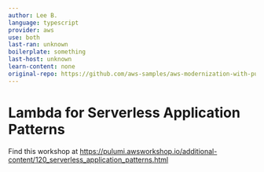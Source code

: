 ```yaml
---
author: Lee B.
language: typescript
provider: aws
use: both
last-ran: unknown
boilerplate: something
last-host: unknown
learn-content: none
original-repo: https://github.com/aws-samples/aws-modernization-with-pulumi/tree/master/content
---
```


# Lambda for Serverless Application Patterns

Find this workshop at https://pulumi.awsworkshop.io/additional-content/120_serverless_application_patterns.html